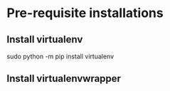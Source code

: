 # Pre-requisite installations

## Install virtualenv
sudo python -m pip install virtualenv

## Install virtualenvwrapper